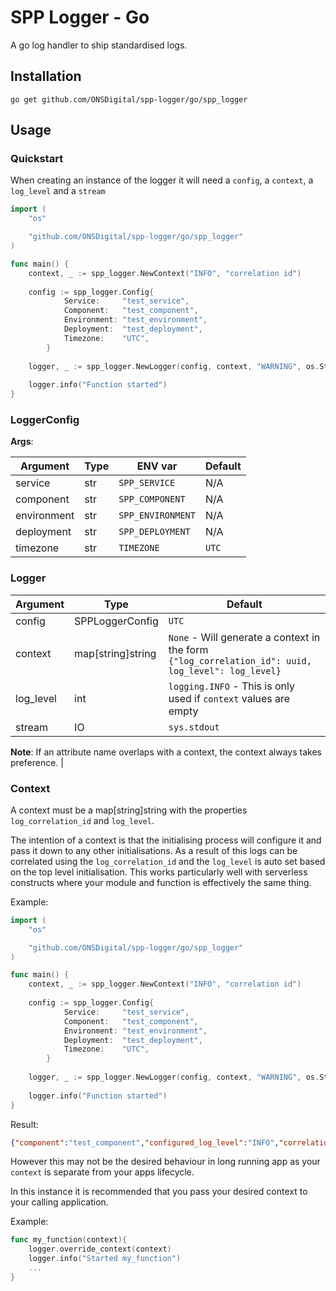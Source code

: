 # SPP Logger - Go

A go log handler to ship standardised logs.

## Installation

`go get github.com/ONSDigital/spp-logger/go/spp_logger`

## Usage

### Quickstart

When creating an instance of the logger it will need a `config`, a `context`, a `log_level` and a `stream` 

```go
import (
	"os"

	"github.com/ONSDigital/spp-logger/go/spp_logger"
)

func main() {
    context, _ := spp_logger.NewContext("INFO", "correlation id")
    
    config := spp_logger.Config{
            Service:     "test_service",
            Component:   "test_component",
            Environment: "test_environment",
            Deployment:  "test_deployment",
            Timezone:    "UTC",
        }
        
    logger, _ := spp_logger.NewLogger(config, context, "WARNING", os.Stdout)
    
    logger.info("Function started")
}
```


### LoggerConfig

**Args**:

| Argument    | Type | ENV var           | Default                                                                      |
|-------------|------|-------------------|------------------------------------------------------------------------------|
| service     | str  | `SPP_SERVICE`     | N/A                                                                          |
| component   | str  | `SPP_COMPONENT`   | N/A                                                                          |
| environment | str  | `SPP_ENVIRONMENT` | N/A                                                                          |
| deployment  | str  | `SPP_DEPLOYMENT`  | N/A                                                                          |
| timezone    | str  | `TIMEZONE`        | `UTC`                                                                        |


### Logger

| Argument  | Type              | Default                                                                                                                               |
|-----------|-------------------|---------------------------------------------------------------------------------------------------------------------------------------|
| config    | SPPLoggerConfig   | `UTC`                                                                                                                                 |
| context   | map[string]string | `None` - Will generate a context in the form `{"log_correlation_id": uuid, log_level": log_level}` |
| log_level | int               | `logging.INFO` - This is only used if `context` values are empty                                                      |
| stream    | IO                | `sys.stdout`                                                                                                                          |


**Note**: If an attribute name overlaps with a context, the context always takes preference.
                                                                                                        |

### Context

A context must be a map[string]string with the properties `log_correlation_id` and `log_level`.

The intention of a context is that the initialising process will configure it and pass it down to any other
initialisations. As a result of this logs can be correlated using the `log_correlation_id` and the `log_level`
is auto set based on the top level initialisation. This works particularly well with serverless constructs where
your module and function is effectively the same thing.

Example:

```go
import (
	"os"

	"github.com/ONSDigital/spp-logger/go/spp_logger"
)

func main() {
    context, _ := spp_logger.NewContext("INFO", "correlation id")
    
    config := spp_logger.Config{
            Service:     "test_service",
            Component:   "test_component",
            Environment: "test_environment",
            Deployment:  "test_deployment",
            Timezone:    "UTC",
        }
        
    logger, _ := spp_logger.NewLogger(config, context, "WARNING", os.Stdout)
    
    logger.info("Function started")
}
```

Result:
```json
{"component":"test_component","configured_log_level":"INFO","correlation_id":"correlation id","deployment":"test_deployment","description":"Got to love an info message","environment":"test_environment","go_log_level":"info","log_level":"INFO","service":"test_service","timestamp":"2021-02-22T10:46:17+00:00","timezone":"UTC"}
```

However this may not be the desired behaviour in long running app as your `context` is separate
from your apps lifecycle.

In this instance it is recommended that you pass your desired context to your calling application.

Example:

```go
func my_function(context){
    logger.override_context(context)
    logger.info("Started my_function")
    ...
}
```

